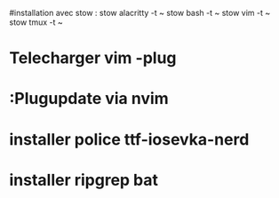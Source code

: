 #installation avec stow :
stow alacritty -t ~
stow bash -t ~
stow vim -t ~
stow tmux -t ~


# Telecharger vim -plug
# :Plugupdate via nvim
# installer police ttf-iosevka-nerd
# installer ripgrep bat

